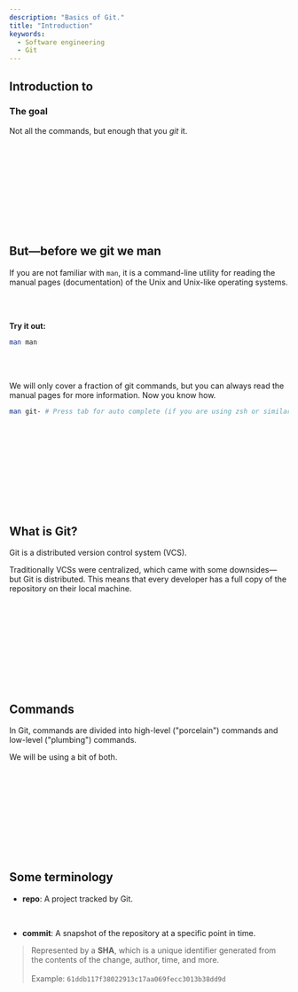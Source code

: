 ```yaml
---
description: "Basics of Git."
title: "Introduction"
keywords:
  - Software engineering
  - Git
---
```


## Introduction to <i class="fab fa-git"></i>

### The goal

Not all the commands, but enough that you _git_ it.

</br>
</br>
</br>
</br>
</br>
</br>
</br>
</br>
</br>

## But—before we git we man

If you are not familiar with `man`, it is a command-line utility for reading the manual pages (documentation) of the Unix and Unix-like operating systems.

</br>
</br>

**Try it out:**

```bash
man man
```

</br>
</br>

We will only cover a fraction of git commands, but you can always read the manual pages for more information. Now you know how.

```bash
man git- # Press tab for auto complete (if you are using zsh or similar)
```

</br>
</br>
</br>
</br>
</br>
</br>
</br>
</br>
</br>

## What is Git?

Git is a distributed version control system (VCS).

Traditionally VCSs were centralized, which came with some downsides—but Git is distributed. This means that every developer has a full copy of the repository on their local machine.

</br>
</br>
</br>
</br>
</br>
</br>
</br>
</br>
</br>

## Commands

In Git, commands are divided into high-level ("porcelain") commands and low-level ("plumbing") commands.

We will be using a bit of both.

</br>
</br>
</br>
</br>
</br>
</br>
</br>
</br>
</br>

## Some terminology

- **repo**: A project tracked by Git.

</br>

- **commit**: A snapshot of the repository at a specific point in time.

> Represented by a **SHA**, which is a unique identifier generated from the contents of the change, author, time, and more.
> </br>
> </br>
> Example: `61ddb117f38022913c17aa069fecc3013b38dd9d`

</br>
</br>
</br>
</br>
</br>
</br>
</br>
</br>
</br>